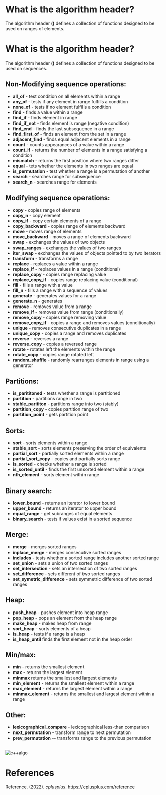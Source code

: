 # What is the algorithm header? 

The algorithm header **(<algorithm>)** defines a collection of functions designed to be used on 
ranges of elements. 
# What is the algorithm header? 

The algorithm header **(<algorithm>)** defines a collection of functions designed to be used on sequences. 
  
## Non-Modifying sequence operations: 
- **all_of** - test condition on all elements within a range 
- **any_of** - tests if any element in range fulfills a condition 
- **none_of** - tests if no element fulfills a condition 
- **find** - finds a value within a range 
- **find_if** - finds element in range  
- **find_if_not** - finds element is range (negative condition) 
- **find_end** - finds the last subsequence in a range 
- **find_first_of** - finds an element from the set in a range 
- **adjacent_find** - finds equal adjacent elements in a range 
- **count** - counts appearances of a value within a range 
- **count_if** - returns the number of elements in a range satisfying a condition 
- **mismatch** - returns the first position where two ranges differ 
- **equal** - tets whether the elements in two ranges are equal 
- **is_permutation** - test whether a range is a permutation of another 
- **search** - searches range for subsequence 
- **search_n** - searches range for elements 
  
## Modifying sequence operations: 
- **copy** - copies range of elements 
- **copy_n** - copy element 
- **copy_if** - copy certain elements of a range 
- **copy_backward** - copies range of elements backward 
- **move** - moves range of elements 
- **move_backward** - moves a range of elements backward 
- **swap** - exchanges the values of two objects 
- **swap_ranges** - exchanges the values of two ranges 
- **iter_swap** - exchanges the values of objects pointed to by two iterators 
- **transform** - transforms a range 
- **replace** - replaces a value within a range 
- **replace_if** - replaces values in a range (conditional) 
- **replace_copy** - copies range replacing value 
- **replace_copy_if** - copies range replacing value (conditional) 
- **fill** - fills a range with a value 
- **fill_n** - fills a range with a sequence of values 
- **generate** - generates values for a range 
- **generate_n** - generates 
- **remove** - removes value from a range 
- **remove_if** - removes value from range (conditionally) 
- **remove_copy** - copies range removing value 
- **remove_copy_if** - copies a range and removes values (conditionally) 
- **unique** - removes consecutive duplicates in a range 
- **unique_copy** - copies a range and removes duplicates 
- **reverse** - reverses a range 
- **reverse_copy** - copies a reversed range 
- **rotate** - rotates left the elements within the range 
- **rotate_copy** - copies range rotated left 
- **random_shuffle** - randomly rearranges elements in range using a generator 
  
## Partitions: 
- **is_parititoned** - tests whether a range is partitioned 
- **partition** - partitions range in two 
- **stable_parititon** - partitions range into two (stably) 
- **partition_copy** - copies partition range of two 
- **partition_point** - gets partition point 
  
## Sorts: 
- **sort** - sorts elements within a range 
- **stable_sort** - sorts elements preserving the order of equivalents 
- **partial_sort** - partially sorted elements within a range 
- **partial_sort_copy** - copies and partially sorts range 
- **is_sorted** - checks whether a range is sorted 
- **is_sorted_until** - finds the first unsorted element within a range 
- **nth_element** - sorts element within range 
  
## Binary search: 
- **lower_bound** - returns an iterator to lower bound 
- **upper_bound** - returns an iterator to upper bound 
- **equal_range** - get subranges of equal elements 
- **binary_search** - tests if values exist in a sorted sequence 
  
## Merge: 
- **merge** - merges sorted ranges 
- **inplace_merge** - merges consecutive sorted ranges 
- **includes** - tests whether a sorted range includes another sorted range 
- **set_union** - sets a union of two sorted ranges 
- **set_intersection** - sets an intersection of two sorted ranges 
- **set_difference** - sets different of two sorted ranges 
- **set_symetric_difference** - sets symmetric difference of two sorted ranges 
  
## Heap: 
- **push_heap** - pushes element into heap range 
- **pop_heap** - pops an element from the heap range 
- **make_heap** - makes heap from range
- **sort_heap** - sorts elements of a heap 
- **is_heap** - tests if a range is a heap 
- **is_heap_until** finds the first element not in the heap order 
  
## Min/max: 
- **min** - returns the smallest element 
- **max** - returns the largest element 
- **minmax** returns the smallest and largest elements 
- **min_element** - returns the smallest element within a range 
- **max_element** - returns the largest element within a range 
- **minmax_element** - returns the smallest and largest element within a range 
  
## Other: 
- **lexicographical_compare** - lexicographical less-than comparison 
- **next_permutation** - transform range to next permutation 
- **prev_permutation** -- transforms range to the previous permutation 
  
## 
  
 ![c++algo](https://user-images.githubusercontent.com/109105989/204962857-41631940-92b5-46e2-bc91-ee41c9c23e6f.png)


# References 
Reference. (2022). *cplusplus*. <https://cplusplus.com/reference> 

  

